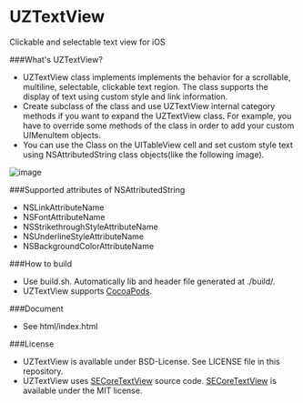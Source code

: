 UZTextView
==========
Clickable and selectable text view for iOS

###What's UZTextView?
- UZTextView class implements implements the behavior for a scrollable, multiline, selectable, clickable text region. 
 The class supports the display of text using custom style and link information.
- Create subclass of the class and use UZTextView internal category methods if you want to expand the UZTextView class. For example, you have to override some methods of the class in order to add your custom UIMenuItem objects.
- You can use the Class on the UITableView cell and set custom style text using NSAttributedString class objects(like the following image).

![image](https://raw.github.com/sonsongithub/UZTextView/master/screenshot/UZTextView.gif)

###Supported attributes of NSAttributedString
- NSLinkAttributeName
- NSFontAttributeName
- NSStrikethroughStyleAttributeName
- NSUnderlineStyleAttributeName
- NSBackgroundColorAttributeName

###How to build
- Use build.sh. Automatically lib and header file generated at ./build/.
- UZTextView supports [CocoaPods](http://cocoapods.org/).

###Document
- See html/index.html

###License
- UZTextView is available under BSD-License. See LICENSE file in this repository.
- UZTextView uses [SECoreTextView](https://github.com/kishikawakatsumi/SECoreTextView) source code. [SECoreTextView](https://github.com/kishikawakatsumi/SECoreTextView) is available under the MIT license.	
